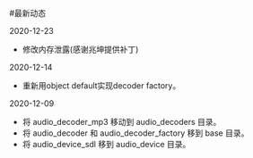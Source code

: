 #最新动态

2020-12-23
  * 修改内存泄露(感谢兆坤提供补丁)

2020-12-14
  * 重新用object default实现decoder factory。

2020-12-09
 * 将 audio\_decoder\_mp3 移动到 audio\_decoders 目录。
 * 将 audio\_decoder 和 audio\_decoder\_factory 移到 base 目录。
 * 将 audio\_device\_sdl 移到 audio\_device 目录。

